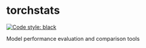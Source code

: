 # torchstats

[![Code style: black](https://img.shields.io/badge/code%20style-black-000000.svg)](https://github.com/psf/black)

Model performance evaluation and comparison tools
